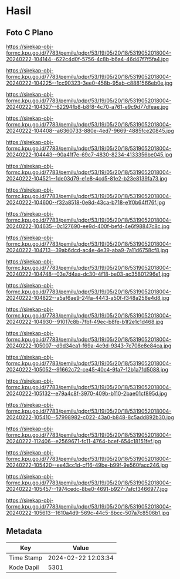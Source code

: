 # Hasil

## Foto C Plano

https://sirekap-obj-formc.kpu.go.id/7783/pemilu/pdpr/53/19/05/20/18/5319052018004-20240222-104144--622c4d0f-5756-4c8b-b6a4-46d47f7f5fa4.jpg

https://sirekap-obj-formc.kpu.go.id/7783/pemilu/pdpr/53/19/05/20/18/5319052018004-20240222-104225--1cc90323-3ee0-458b-95ab-c8881566eb0e.jpg

https://sirekap-obj-formc.kpu.go.id/7783/pemilu/pdpr/53/19/05/20/18/5319052018004-20240222-104327--62294fb8-b8f8-4c70-a761-e9c9d77dfeae.jpg

https://sirekap-obj-formc.kpu.go.id/7783/pemilu/pdpr/53/19/05/20/18/5319052018004-20240222-104408--a6360733-880e-4ed7-9669-4885fce20845.jpg

https://sirekap-obj-formc.kpu.go.id/7783/pemilu/pdpr/53/19/05/20/18/5319052018004-20240222-104443--90a41f7e-69c7-4830-8234-4133356be045.jpg

https://sirekap-obj-formc.kpu.go.id/7783/pemilu/pdpr/53/19/05/20/18/5319052018004-20240222-104521--1de03d79-e1e8-4cd5-81e2-b23e8139fa73.jpg

https://sirekap-obj-formc.kpu.go.id/7783/pemilu/pdpr/53/19/05/20/18/5319052018004-20240222-104600--f32a8518-0e8d-43ca-b718-e1f0b64ff76f.jpg

https://sirekap-obj-formc.kpu.go.id/7783/pemilu/pdpr/53/19/05/20/18/5319052018004-20240222-104635--0c127690-ee9d-400f-befd-4e6f98847c8c.jpg

https://sirekap-obj-formc.kpu.go.id/7783/pemilu/pdpr/53/19/05/20/18/5319052018004-20240222-104713--39ab6dcd-ac4e-4e39-aba9-7a11d6758cf8.jpg

https://sirekap-obj-formc.kpu.go.id/7783/pemilu/pdpr/53/19/05/20/18/5319052018004-20240222-104748--03e7d4aa-dc30-4f18-be03-ac35801296e1.jpg

https://sirekap-obj-formc.kpu.go.id/7783/pemilu/pdpr/53/19/05/20/18/5319052018004-20240222-104822--a5af6ae9-24fa-4443-a50f-f348a258e4d8.jpg

https://sirekap-obj-formc.kpu.go.id/7783/pemilu/pdpr/53/19/05/20/18/5319052018004-20240222-104930--91017c8b-7fbf-49ec-b8fe-b1f2e1c1d468.jpg

https://sirekap-obj-formc.kpu.go.id/7783/pemilu/pdpr/53/19/05/20/18/5319052018004-20240222-105007--d9d34ea1-f69a-4e9d-9343-7c708e8e84ca.jpg

https://sirekap-obj-formc.kpu.go.id/7783/pemilu/pdpr/53/19/05/20/18/5319052018004-20240222-105052--91662c72-ce45-40c4-9fa7-12b1a71d5088.jpg

https://sirekap-obj-formc.kpu.go.id/7783/pemilu/pdpr/53/19/05/20/18/5319052018004-20240222-105132--e79a4c8f-3970-409b-b110-2bae01cf895d.jpg

https://sirekap-obj-formc.kpu.go.id/7783/pemilu/pdpr/53/19/05/20/18/5319052018004-20240222-105410--57998982-c022-43a0-b848-8c5add892b30.jpg

https://sirekap-obj-formc.kpu.go.id/7783/pemilu/pdpr/53/19/05/20/18/5319052018004-20240222-112406--e2569671-fc11-4764-bcef-654c18151fef.jpg

https://sirekap-obj-formc.kpu.go.id/7783/pemilu/pdpr/53/19/05/20/18/5319052018004-20240222-105420--ee43cc1d-cf16-49be-b99f-9e560facc246.jpg

https://sirekap-obj-formc.kpu.go.id/7783/pemilu/pdpr/53/19/05/20/18/5319052018004-20240222-105457--1974cedc-8be0-4691-b927-7afcf3466977.jpg

https://sirekap-obj-formc.kpu.go.id/7783/pemilu/pdpr/53/19/05/20/18/5319052018004-20240222-105613--1610a4d9-569c-44c5-8bcc-507a7c8506b1.jpg


## Metadata

| Key        | Value               |
| ---------- | ------------------- |
| Time Stamp | 2024-02-22 12:03:34 |
| Kode Dapil | 5301                |



